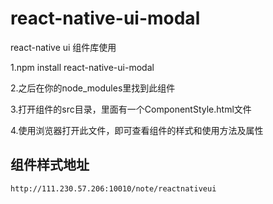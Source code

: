 # react-native-ui-modal
react-native ui 组件库使用

1.npm install react-native-ui-modal 

2.之后在你的node_modules里找到此组件

3.打开组件的src目录，里面有一个ComponentStyle.html文件

4.使用浏览器打开此文件，即可查看组件的样式和使用方法及属性

## 组件样式地址
```html
http://111.230.57.206:10010/note/reactnativeui
```
